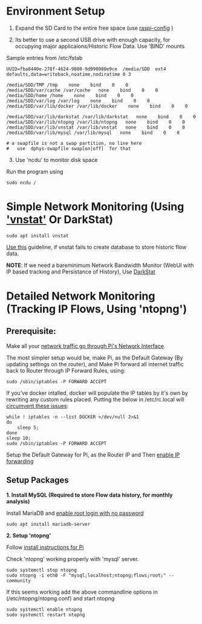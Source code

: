 # Environment Setup

1. Expand the SD Card to the entire free space (use [raspi-config](http://cagewebdev.com/raspberry-pi-expanding-the-root-partition-of-the-sd-card/) )

2. Its better to use a second USB drive with enough capacity, for occupying major applicaions/Historic Flow Data. Use 'BIND' mounts

Sample entries from /etc/fstab

    UUID=fba8440e-278f-4624-9080-9d090080e9ce  /media/SDD  ext4  defaults,data=writeback,noatime,nodiratime 0 3

    /media/SDD/TMP /tmp    none    bind    0    0
    /media/SDD/var/cache /var/cache   none    bind    0    0
    /media/SDD/home /home    none    bind    0    0
    /media/SDD/var/log /var/log    none    bind    0    0
    /media/SDD/var/lib/docker /var/lib/docker    none    bind    0    0

    /media/SDD/var/lib/darkstat /var/lib/darkstat   none    bind    0    0
    /media/SDD/var/lib/ntopng /var/lib/ntopng   none    bind    0    0
    /media/SDD/var/lib/vnstat /var/lib/vnstat   none    bind    0    0
    /media/SDD/var/lib/mysql /var/lib/mysql   none    bind    0    0

    # a swapfile is not a swap partition, no line here
    #   use  dphys-swapfile swap[on|off]  for that



3. Use 'ncdu' to monitor disk space

Run the program using 

    sudo ncdu /

# Simple Network Monitoring (Using ['vnstat'](https://www.cyberciti.biz/faq/ubuntu-install-vnstat-console-network-traffic-monitor/) Or DarkStat)

    sudo apt install vnstat
  
  [Use this](https://github.com/vergoh/vnstat/issues/131) guideline, if vnstat fails to create database to store historic flow data.

**NOTE**: If we need a bareminimum Network Bandwidth Monitor (WebUI with IP based tracking and Persistance of History), Use [DarkStat](https://github.com/avarghesein/-NIX/blob/main/Raspberry%20Pi%20II%20(Buster)/MinimalNetworkBandwidthMonitor.md)

# Detailed Network Monitoring (Tracking IP Flows, Using 'ntopng')

## Prerequisite: 

Make all your [network traffic go through Pi's Network Interface](https://raspberrypi.stackexchange.com/questions/7487/pi-as-a-vpn-router-for-local-machines). 

The most simpler setup would be, make Pi, as the Default Gateway
(By updating settings on the router), and Make Pi forward all internet traffic back to Router through IP Forward Rules, using:

    sudo /sbin/iptables -P FORWARD ACCEPT

If you've docker intalled, docker will populate the IP tables by it's own by rewriting any custom rules placed. Putting the below in /etc/rc.local will
[circumvent these issues](https://serverfault.com/questions/726918/how-can-add-iptables-rules-after-docker-sets-its-own-rules-on-startup):

    while ! iptables -n --list DOCKER >/dev/null 2>&1
    do
        sleep 5;
    done
    sleep 10;
    sudo /sbin/iptables -P FORWARD ACCEPT
 
 Setup the Default Gateway for Pi, as the Router IP and Then [enable IP forwarding](https://linuxconfig.org/how-to-turn-on-off-ip-forwarding-in-linux) 


 ## Setup Packages
 
 **1. Install MySQL (Required to store Flow data history, for monthly analysis)** 
 
 Install MariaDB and [enable root login with no password](https://circuits4you.com/2018/11/28/raspberry-pi-mariadb-mysql-password-login-as-root/)
 
    sudo apt install mariadb-server
 
    
**2. Setup 'ntopng'** 

  Follow [install instructions for Pi](https://packages.ntop.org/)
  
  Check 'ntopng' working properly with 'mysql' server.
 
    sudo systemctl stop ntopng
    sudo ntopng -i eth0 -F "mysql;localhost;ntopng;flows;root;" --community
 
  If this seems working add the above commandline options in (/etc/ntopng/ntopng.conf) and start ntopng

    sudo systemctl enable ntopng
    sudo systemctl restart ntopng


